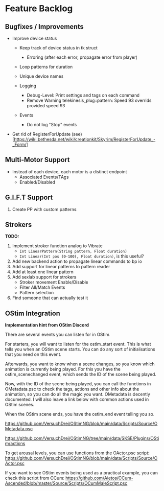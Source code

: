 # Feature Backlog

## Bugfixes / Improvements

- Improve device status
    + Keep track of device status in tk struct
        + Erroring (after each error, propagate error from player)

    + Loop patterns for duration

    + Unique device names

    + Logging
        + Debug-Level: Print settings and tags on each command
        + Remove Warning telekinesis_plug::pattern: Speed 93 overrids provided speed 93

    + Events
        + Do not log "Stop" events


- Get rid of RegisterForUpdate (see)[https://wiki.bethesda.net/wiki/creationkit/Skyrim/RegisterForUpdate_-_Form/]

## Multi-Motor Support

- Instead of each device, each motor is a distinct endpoint
    - Associated Events/TAgs
    - Enabled/Disabled

## G.I.F.T Support

1. Create PP with custom patterns 

## Strokers

**TODO:**

1. Implement stroker function analog to Vibrate
    - `Int LinearPattern(String pattern, Float duration)`
    - `Int Linear(Int pos (0-100), Float duration)`, is this useful?
2. Add new backend action to propagate linear commands to bp io
3. Add support for linear patterns to pattern reader
4. Add at least one linear pattern
5. Add sexlab support for strokers
    - Stroker movement Enable/Disable
    - Filter All/Match Events
    - Pattern selection 
6. Find someone that can actually test it

## OStim Integration

**Implementation hint from OStim Discord**

There are several events you can listen for in OStim.

For starters, you will want to listen for the ostim_start event. This is what tells you when an OStim scene starts. You can do any sort of initialisations that you need on this event.

Afterwards, you want to know when a scene changes, so you know which animation is currently being played. For this you have the ostim_scenechanged event, which sends the ID of the scene being played.

Now, with the ID of the scene being played, you can call the functions in OMetadata.psc to check the tags, actions and other info about the animation, so you can do all the magic you want. OMetadata is decently documented. I will also leave a link below with common actions used in OStim scenes.

When the OStim scene ends, you have the ostim_end event telling you so.

https://github.com/VersuchDrei/OStimNG/blob/main/data/Scripts/Source/OMetadata.psc

https://github.com/VersuchDrei/OStimNG/tree/main/data/SKSE/Plugins/OStim/actions

To get arousal levels, you can use functions from the OActor.psc script: https://github.com/VersuchDrei/OStimNG/blob/main/data/Scripts/Source/OActor.psc

If you want to see OStim events being used as a practical example, you can check this script from OCum: https://github.com/Aietos/OCum-Ascended/blob/master/Source/Scripts/OCumMaleScript.psc
